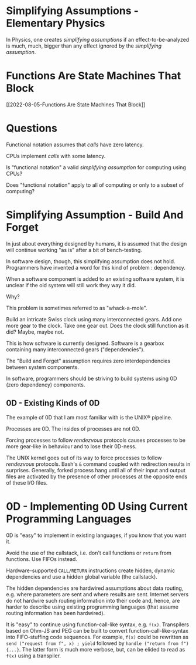 # Simplifying Assumptions - Elementary Physics
In Physics, one creates *simplifying assumptions* if an effect-to-be-analyzed is much, much, bigger than any effect ignored by the *simplifying assumption*.

# Functions Are State Machines That Block
[[2022-08-05-Functions Are State Machines That Block]]

# Questions
Functional notation assumes that *calls* have zero latency.

CPUs implement *calls* with some latency.

Is "functional notation" a valid *simplifying assumption* for computing using CPUs?

Does "functional notation" apply to all of computing or only to a subset of computing?

# Simplifying Assumption - Build And Forget
In just about everything designed by humans, it is assumed that the design will continue working "as is" after a bit of bench-testing.

In software design, though, this simplifying assumption does not hold.  Programmers have invented a word for this kind of problem : dependency.  

When a software component is added to an existing software system, it is unclear if the old system will still work they way it did.

Why?

This problem is sometimes referred to as "whack-a-mole".

Build an intricate Swiss clock using many interconnected gears.  Add one more gear to the clock.  Take one gear out.  Does the clock still function as it did?  Maybe, maybe not.

This is how software is currently designed.  Software is a gearbox containing many interconnected gears ("dependencies").

The "Build and Forget" assumption requires zero interdependencies between system components.

In software, programmers should be striving to build systems using 0D (zero dependency) components.

## 0D - Existing Kinds of 0D
The example of 0D that I am most familiar with is the UNIX® pipeline.

Processes are 0D.  The insides of processes are not 0D.

Forcing processes to follow *rendezvous* protocols causes processes to be more gear-like in behaviour and to lose their 0D-ness.

The UNIX kernel goes out of its way to force processes to follow *rendezvous* protocols.  Bash's `&` command coupled with redirection results in surprises.  Generally, forked process hang until all of their input and output files are activated by the presence of other processes at the opposite ends of these I/O files.
# 0D - Implementing 0D Using Current Programming Languages
0D is "easy" to implement in existing languages, if you know that you want it.

Avoid the use of the callstack, i.e. don't call functions or `return` from functions.  Use FIFOs instead.

Hardware-supported `CALL/RETURN` instructions create hidden, dynamic dependencies and use a hidden global variable (the callstack).

The hidden dependencies are hardwired assumptions about data routing, e.g. where parameters are sent and where results are sent.  Internet servers do not hardwire such routing information into their code and, hence, are harder to describe using existing programming languages (that assume routing information has been hardwired).

It is "easy" to continue using function-call-like syntax, e.g. `f(x)`.  Transpilers based on Ohm-JS and PEG can be built to convert function-call-like-syntax into FIFO-stuffing code sequences.  For example, `f(x)` could be rewritten as `send ("request from f", x) ; yield` followed by `handle ("return from f") {...}`.  The latter form is much more verbose, but, can be elided to read as `f(x)` using a transpiler.